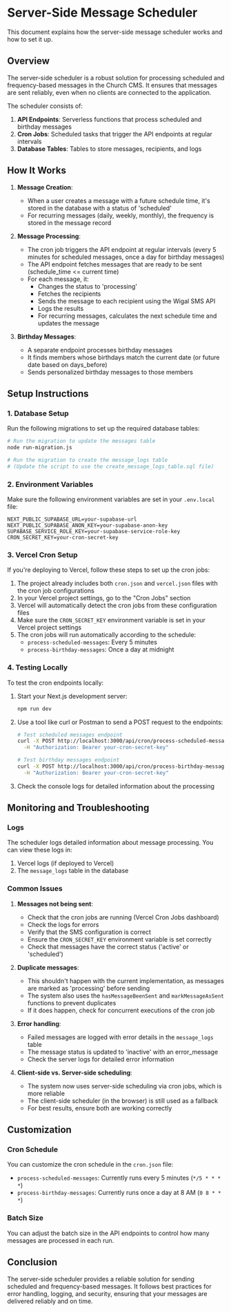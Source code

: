 # Server-Side Message Scheduler

This document explains how the server-side message scheduler works and how to set it up.

## Overview

The server-side scheduler is a robust solution for processing scheduled and frequency-based messages in the Church CMS. It ensures that messages are sent reliably, even when no clients are connected to the application.

The scheduler consists of:

1. **API Endpoints**: Serverless functions that process scheduled and birthday messages
2. **Cron Jobs**: Scheduled tasks that trigger the API endpoints at regular intervals
3. **Database Tables**: Tables to store messages, recipients, and logs

## How It Works

1. **Message Creation**:
   - When a user creates a message with a future schedule time, it's stored in the database with a status of 'scheduled'
   - For recurring messages (daily, weekly, monthly), the frequency is stored in the message record

2. **Message Processing**:
   - The cron job triggers the API endpoint at regular intervals (every 5 minutes for scheduled messages, once a day for birthday messages)
   - The API endpoint fetches messages that are ready to be sent (schedule_time <= current time)
   - For each message, it:
     - Changes the status to 'processing'
     - Fetches the recipients
     - Sends the message to each recipient using the Wigal SMS API
     - Logs the results
     - For recurring messages, calculates the next schedule time and updates the message

3. **Birthday Messages**:
   - A separate endpoint processes birthday messages
   - It finds members whose birthdays match the current date (or future date based on days_before)
   - Sends personalized birthday messages to those members

## Setup Instructions

### 1. Database Setup

Run the following migrations to set up the required database tables:

```bash
# Run the migration to update the messages table
node run-migration.js

# Run the migration to create the message_logs table
# (Update the script to use the create_message_logs_table.sql file)
```

### 2. Environment Variables

Make sure the following environment variables are set in your `.env.local` file:

```
NEXT_PUBLIC_SUPABASE_URL=your-supabase-url
NEXT_PUBLIC_SUPABASE_ANON_KEY=your-supabase-anon-key
SUPABASE_SERVICE_ROLE_KEY=your-supabase-service-role-key
CRON_SECRET_KEY=your-cron-secret-key
```

### 3. Vercel Cron Setup

If you're deploying to Vercel, follow these steps to set up the cron jobs:

1. The project already includes both `cron.json` and `vercel.json` files with the cron job configurations
2. In your Vercel project settings, go to the "Cron Jobs" section
3. Vercel will automatically detect the cron jobs from these configuration files
4. Make sure the `CRON_SECRET_KEY` environment variable is set in your Vercel project settings
5. The cron jobs will run automatically according to the schedule:
   - `process-scheduled-messages`: Every 5 minutes
   - `process-birthday-messages`: Once a day at midnight

### 4. Testing Locally

To test the cron endpoints locally:

1. Start your Next.js development server:
   ```bash
   npm run dev
   ```

2. Use a tool like curl or Postman to send a POST request to the endpoints:
   ```bash
   # Test scheduled messages endpoint
   curl -X POST http://localhost:3000/api/cron/process-scheduled-messages \
     -H "Authorization: Bearer your-cron-secret-key"

   # Test birthday messages endpoint
   curl -X POST http://localhost:3000/api/cron/process-birthday-messages \
     -H "Authorization: Bearer your-cron-secret-key"
   ```

3. Check the console logs for detailed information about the processing

## Monitoring and Troubleshooting

### Logs

The scheduler logs detailed information about message processing. You can view these logs in:

1. Vercel logs (if deployed to Vercel)
2. The `message_logs` table in the database

### Common Issues

1. **Messages not being sent**:
   - Check that the cron jobs are running (Vercel Cron Jobs dashboard)
   - Check the logs for errors
   - Verify that the SMS configuration is correct
   - Ensure the `CRON_SECRET_KEY` environment variable is set correctly
   - Check that messages have the correct status ('active' or 'scheduled')

2. **Duplicate messages**:
   - This shouldn't happen with the current implementation, as messages are marked as 'processing' before sending
   - The system also uses the `hasMessageBeenSent` and `markMessageAsSent` functions to prevent duplicates
   - If it does happen, check for concurrent executions of the cron job

3. **Error handling**:
   - Failed messages are logged with error details in the `message_logs` table
   - The message status is updated to 'inactive' with an error_message
   - Check the server logs for detailed error information

4. **Client-side vs. Server-side scheduling**:
   - The system now uses server-side scheduling via cron jobs, which is more reliable
   - The client-side scheduler (in the browser) is still used as a fallback
   - For best results, ensure both are working correctly

## Customization

### Cron Schedule

You can customize the cron schedule in the `cron.json` file:

- `process-scheduled-messages`: Currently runs every 5 minutes (`*/5 * * * *`)
- `process-birthday-messages`: Currently runs once a day at 8 AM (`0 8 * * *`)

### Batch Size

You can adjust the batch size in the API endpoints to control how many messages are processed in each run.

## Conclusion

The server-side scheduler provides a reliable solution for sending scheduled and frequency-based messages. It follows best practices for error handling, logging, and security, ensuring that your messages are delivered reliably and on time.
